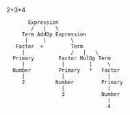 2+3*4


           
           Expression
            /   |   \
         Term AddOp Expression
          |     |        \
       Factor  +         Term
         |               /   |   \
      Primary        Factor MulOp Term
         |            |        |     \
      Number         Primary   *   Factor
         |            |              |
         2          Number         Primary
                      |              |     
                      3            Number
                                     |
                                     4


